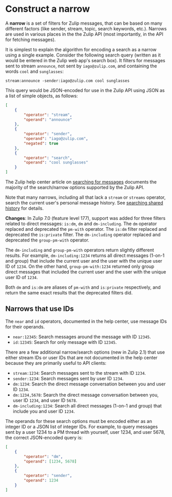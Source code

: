 # Construct a narrow

A **narrow** is a set of filters for Zulip messages, that can be based
on many different factors (like sender, stream, topic, search
keywords, etc.). Narrows are used in various places in the the Zulip
API (most importantly, in the API for fetching messages).

It is simplest to explain the algorithm for encoding a search as a
narrow using a single example. Consider the following search query
(written as it would be entered in the Zulip web app's search box).
It filters for messages sent to stream `announce`, not sent by
`iago@zulip.com`, and containing the words `cool` and `sunglasses`:

```
stream:announce -sender:iago@zulip.com cool sunglasses
```

This query would be JSON-encoded for use in the Zulip API using JSON
as a list of simple objects, as follows:

```json
[
    {
        "operator": "stream",
        "operand": "announce"
    },
    {
        "operator": "sender",
        "operand": "iago@zulip.com",
        "negated": true
    },
    {
        "operator": "search",
        "operand": "cool sunglasses"
    }
]
```

The Zulip help center article on [searching for messages](/help/search-for-messages)
documents the majority of the search/narrow options supported by the
Zulip API.

Note that many narrows, including all that lack a `stream` or `streams`
operator, search the current user's personal message history. See
[searching shared history](/help/search-for-messages#searching-shared-history)
for details.

**Changes**: In Zulip 7.0 (feature level 177), support was added
for three filters related to direct messages: `is:dm`, `dm` and
`dm-including`. The `dm` operator replaced and deprecated the
`pm-with` operator. The `is:dm` filter replaced and deprecated
the `is:private` filter. The `dm-including` operator replaced and
deprecated the `group-pm-with` operator.

The `dm-including` and `group-pm-with` operators return slightly
different results. For example, `dm-including:1234` returns all
direct messages (1-on-1 and group) that include the current user
and the user with the unique user ID of `1234`. On the other hand,
`group-pm-with:1234` returned only group direct messages that included
the current user and the user with the unique user ID of `1234`.

Both `dm` and `is:dm` are aliases of `pm-with` and `is:private`
respectively, and return the same exact results that the deprecated
filters did.

## Narrows that use IDs

The `near` and `id` operators, documented in the help center, use message
IDs for their operands.

* `near:12345`: Search messages around the message with ID `12345`.
* `id:12345`: Search for only message with ID `12345`.

There are a few additional narrow/search options (new in Zulip 2.1)
that use either stream IDs or user IDs that are not documented in the
help center because they are primarily useful to API clients:

* `stream:1234`: Search messages sent to the stream with ID `1234`.
* `sender:1234`: Search messages sent by user ID `1234`.
* `dm:1234`: Search the direct message conversation between
  you and user ID `1234`.
* `dm:1234,5678`: Search the direct message conversation between
  you, user ID `1234`, and user ID `5678`.
* `dm-including:1234`: Search all direct messages (1-on-1 and group)
  that include you and user ID `1234`.

The operands for these search options must be encoded either as an
integer ID or a JSON list of integer IDs. For example, to query
messages sent by a user 1234 to a PM thread with yourself, user 1234,
and user 5678, the correct JSON-encoded query is:

```json
[
    {
        "operator": "dm",
        "operand": [1234, 5678]
    },
    {
        "operator": "sender",
        "operand": 1234
    }
]
```
